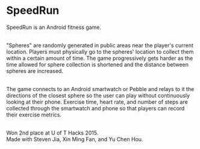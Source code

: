 # SpeedRun
SpeedRun is an Android fitness game. <br/><br/>

"Spheres" are randomly generated in public areas near the player's current location. Players must physically go to the spheres' location to collect them within a certain amount of time. The game progressively gets harder as the time allowed for sphere collection is shortened and the distance between spheres are increased. <br/><br/>

The game connects to an Android smartwatch or Pebble and relays to it the directions of the closest sphere so the user can play without continuously looking at their phone. Exercise time, heart rate, and number of steps are collected through the smartwatch and phone so that players can record their exercise metrics.<br/><br/>

Won 2nd place at U of T Hacks 2015.<br />
Made with Steven Jia, Xin Ming Fan, and Yu Chen Hou.
